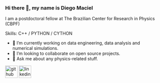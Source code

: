 ### Hi there 👋, my name is Diego Maciel
I am a postdoctoral fellow at The Brazilian Center for Research in Physics (CBPF)

Skills: C++ / PYTHON / CYTHON

- 🔭 I’m currently working on data engineering, data analysis and numerical simulations. 
- 👯 I’m looking to collaborate on open source projects. 
- 💬 Ask me about any physics-related stuff. 


[<img src='https://cdn.jsdelivr.net/npm/simple-icons@3.0.1/icons/github.svg' alt='github' height='40'>](https://github.com/Dieg0Maciel)  [<img src='https://cdn.jsdelivr.net/npm/simple-icons@3.0.1/icons/linkedin.svg' alt='linkedin' height='40'>](https://www.linkedin.com/in/https://www.linkedin.com/in/diego-noguera-maciel-9709a8229/)  

